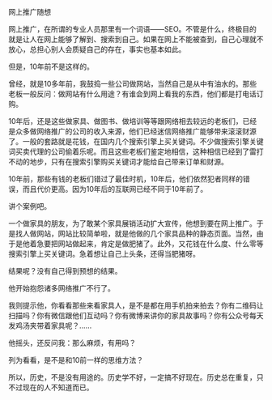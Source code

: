 网上推广随想

网上推广，在所谓的专业人员那里有一个词语——SEO。不管是什么，终极目的就是让人在网上能够了解到、搜索到自己。如果在网上不能被查到，自己心理就不放心，总担心别人会质疑自己的存在，事实也基本如此。

但是，10年前不是这样的。

曾经，就是10多年前，我鼓捣一些公司做网站，当然自己是从中有油水的。那些老板一般反问：做网站有什么用途？有谁会到网上看我的东西，他们都是打电话订购。

10年后，还是这些做家具、做图书、做培训等等跟网络相去较远的老板们，已经是众多做网络推广的公司的收入来源，他们已经迷信网络推广能够带来滚滚财源了。一般的套路就是花钱，在国内几个搜索引擎上买关键词。不少做搜索引擎关键词买卖代理的公司偷着乐呢。而且这些老板们鉴定地相信，这种相信已经到了雷打不动的地步，只有在搜索引擎购买关键词才能给自己带来订单和财源。

10年前，那些有钱的老板们错过了最佳时机，10年后，他们依然犯者同样的错误，而且代价更高。因为10年后的互联网已经不同于10年前了。

讲个案例吧。

一个做家具的朋友，为了敢某个家具展销活动扩大宣传，他想到要在网上推广。于是找人做网站，网站比较简单啦，就是他做的几个家具品种的静态页面。当然，由于是他着急要把网站做起来，肯定是做肥猪了。此外，又花钱在什么度、什么零等搜索引擎上买关键词。急着想让自己上头条，还得当肥猪呀。

结果呢？没有自己得到预想的结果。

他开始抱怨诸多网络推广不行了。

我则提示他，你看看那些来看家具人，是不是都在用手机拍来拍去？你有二维码让扫描吗？你有微信跟他们互动吗？你有微博来讲你的家具故事吗？你有公众号每天发鸡汤夹带着家具呢？......

他摇头，还反问我：那么麻烦，有用吗？

列为看看，是不是和10前一样的思维方法？

所以，历史，不是没有用途的。历史学不好，一定搞不好现在。历史总在重复，只不过现在的人不知道而已。
